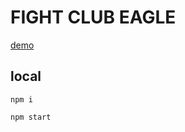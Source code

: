 # FIGHT CLUB EAGLE

[demo](https://marc1k3y.github.io/fight-club/)

## local
```
npm i
```
```
npm start
```